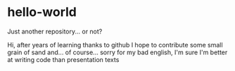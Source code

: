 # hello-world
Just another repository... or not?

Hi, after years of learning thanks to github I hope to contribute some small grain of sand and... of course... sorry for my bad 
english, I'm sure I'm better at writing code than presentation texts


